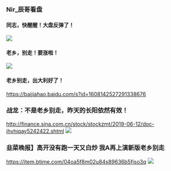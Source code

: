 ### Nir_辰哥看盘

#### 同志，快醒醒！大盘反弹了！
![](https://wx2.sinaimg.cn/large/d8b41602gy1ggxa4sd3ufj20c407ntav.jpg)

#### 老乡，别走！要涨啦！
![](https://wx2.sinaimg.cn/large/d8b41602gy1ggjxftf1opj20dn07ogq6.jpg)

#### 老乡别走，出大利好了！
https://baijiahao.baidu.com/s?id=1608142527291338676

### 战龙：不是老乡别走，昨天的长阳依然有效！
http://finance.sina.com.cn/stock/stockzmt/2019-06-12/doc-ihvhiqay5242422.shtml
![](http://n.sinaimg.cn/spider20190612/287/w695h392/20190612/1745-hyeztyt2888897.jpg)

### 韭菜晚报】高开没有跑一天又白炒 我A再上演新版老乡别走
https://item.btime.com/04oa5f8m02u84s89636b5fjso3q
![](https://p4.ssl.cdn.btime.com/t01e2643b3cee4e36f7.jpg)
